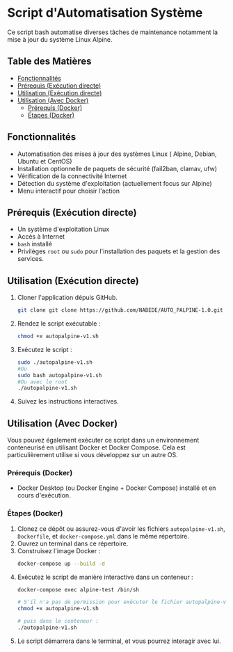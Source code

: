 # Script d'Automatisation Système

Ce script bash automatise diverses tâches de maintenance notamment la mise à jour du système Linux Alpine.

## Table des Matières

- [Fonctionnalités](#fonctionnalités)
- [Prérequis (Exécution directe)](#prérequis-exécution-directe)
- [Utilisation (Exécution directe)](#utilisation-exécution-directe)
- [Utilisation (Avec Docker)](#utilisation-avec-docker)
  - [Prérequis (Docker)](#prérequis-docker)
  - [Étapes (Docker)](#étapes-docker)

## Fonctionnalités

- Automatisation des mises à jour des systèmes Linux ( Alpine, Debian, Ubuntu et CentOS)
- Installation optionnelle de paquets de sécurité (fail2ban, clamav, ufw)
- Vérification de la connectivité Internet
- Détection du système d'exploitation (actuellement focus sur Alpine)
- Menu interactif pour choisir l'action

## Prérequis (Exécution directe)

- Un système d'exploitation Linux
- Accès à Internet
- `bash` installé
- Privilèges `root` ou `sudo` pour l'installation des paquets et la gestion des services.

## Utilisation (Exécution directe)

1.  Cloner l'application dépuis GitHub.
    ```bash
    git clone git clone https://github.com/NABEDE/AUTO_PALPINE-1.0.git
    ```
2.  Rendez le script exécutable :
    ```bash
    chmod +x autopalpine-v1.sh
    ```
3.  Exécutez le script :
    ```bash
    sudo ./autopalpine-v1.sh
    #Ou
    sudo bash autopalpine-v1.sh
    #Ou avec le root
    ./autopalpine-v1.sh
    ```
4.  Suivez les instructions interactives.

## Utilisation (Avec Docker)

Vous pouvez également exécuter ce script dans un environnement conteneurisé en utilisant Docker et Docker Compose.
Cela est particulièrement utilise si vous développez sur un autre OS.

### Prérequis (Docker)

- Docker Desktop (ou Docker Engine + Docker Compose) installé et en cours d'exécution.

### Étapes (Docker)

1.  Clonez ce dépôt ou assurez-vous d'avoir les fichiers `autopalpine-v1.sh`, `Dockerfile`, et `docker-compose.yml` dans le même répertoire.
2.  Ouvrez un terminal dans ce répertoire.
3.  Construisez l'image Docker :
    ```bash
    docker-compose up --build -d
    ```
4.  Exécutez le script de manière interactive dans un conteneur :
    ```bash
    docker-compose exec alpine-test /bin/sh

    # S'il n'a pas de permission pour exécuter le fichier autopalpine-v1.sh
    chmod +x autopalpine-v1.sh
    
    # puis dans le conteneur :
    ./autopalpine-v1.sh

    ```
5.  Le script démarrera dans le terminal, et vous pourrez interagir avec lui.
